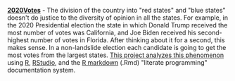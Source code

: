 [**2020Votes**](https://github.com/bill-simons/data-analysis/tree/main/2020Votes) - The division of the country into "red states" and "blue states" doesn't do justice to the diversity of opinion in all the states. For example, in the 2020 Presidential election the state in which Donald Trump received the most number of votes was California, and Joe Biden received his second-highest number of votes in Florida. After thinking about it for a second, this makes sense. In a non-landslide election each candidate is going to get the most votes from the largest states. [This project analyzes this phenomenon](https://htmlpreview.github.io/?https://github.com/bill-simons/data-analysis/blob/main/2020Votes/2020PresVoteCountsAnalysis.html) using [R](https://www.r-project.org/), [RStudio](https://www.rstudio.com/categories/rstudio-ide/), and the [R markdown](https://rmarkdown.rstudio.com/) (.Rmd) "literate programming" documentation system. 

